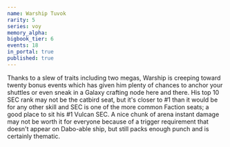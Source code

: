 ```yaml
---
name: Warship Tuvok
rarity: 5
series: voy
memory_alpha:
bigbook_tier: 6
events: 18
in_portal: true
published: true
---
```


Thanks to a slew of traits including two megas, Warship is creeping toward twenty bonus events which has given him plenty of chances to anchor your shuttles or even sneak in a Galaxy crafting node here and there. His top 10 SEC rank may not be the catbird seat, but it's closer to #1 than it would be for any other skill and SEC is one of the more common Faction seats; a good place to sit his #1 Vulcan SEC. A nice chunk of arena instant damage may not be worth it for everyone because of a trigger requirement that doesn't appear on Dabo-able ship, but still packs enough punch and is certainly thematic.
